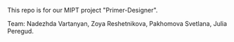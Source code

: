 This repo is for our MIPT project "Primer-Designer".

Team:
Nadezhda Vartanyan, 
Zoya Reshetnikova, 
Pakhomova Svetlana, 
Julia Peregud.
